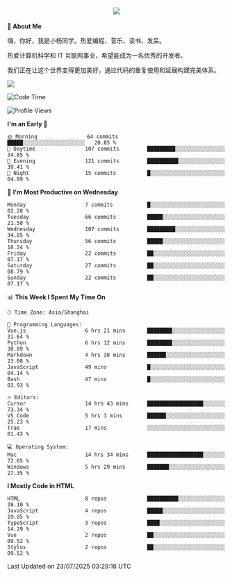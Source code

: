 
<h1 align="center">
	<a href="https://anify.cn/">
		<img src="https://readme-typing-svg.herokuapp.com/?lines=小🐑同学祝您今天愉快!&center=true&size=27">
	</a>
</h1>


**🤺 About Me**

嗨，你好，我是小杨同学。热爱编程、音乐、读书、发呆。

热爱计算机科学和 IT 互联网事业，希望能成为一名优秀的开发者。

我们正在让这个世界变得更加美好，通过代码的重复使用和延展构建完美体系。

<!-- https://github.com/anuraghazra/github-readme-stats -->
<img align="center" src="https://github-readme-stats.vercel.app/api/wakatime?username=wuqi&theme=transparent&hide_border=true&layout=compact&langs_count=22" />


<!--START_SECTION:waka-->
![Code Time](http://img.shields.io/badge/Code%20Time-3%2C974%20hrs%2026%20mins-blue)

![Profile Views](http://img.shields.io/badge/Profile%20Views-0-blue)


**I'm an Early 🐤** 

```text
🌞 Morning                64 commits          █████░░░░░░░░░░░░░░░░░░░░   20.85 % 
🌆 Daytime                107 commits         █████████░░░░░░░░░░░░░░░░   34.85 % 
🌃 Evening                121 commits         ██████████░░░░░░░░░░░░░░░   39.41 % 
🌙 Night                  15 commits          █░░░░░░░░░░░░░░░░░░░░░░░░   04.89 % 
```
📅 **I'm Most Productive on Wednesday** 

```text
Monday                   7 commits           █░░░░░░░░░░░░░░░░░░░░░░░░   02.28 % 
Tuesday                  66 commits          █████░░░░░░░░░░░░░░░░░░░░   21.50 % 
Wednesday                107 commits         █████████░░░░░░░░░░░░░░░░   34.85 % 
Thursday                 56 commits          █████░░░░░░░░░░░░░░░░░░░░   18.24 % 
Friday                   22 commits          ██░░░░░░░░░░░░░░░░░░░░░░░   07.17 % 
Saturday                 27 commits          ██░░░░░░░░░░░░░░░░░░░░░░░   08.79 % 
Sunday                   22 commits          ██░░░░░░░░░░░░░░░░░░░░░░░   07.17 % 
```


📊 **This Week I Spent My Time On** 

```text
🕑︎ Time Zone: Asia/Shanghai

💬 Programming Languages: 
Vue.js                   6 hrs 21 mins       ████████░░░░░░░░░░░░░░░░░   31.64 % 
Python                   6 hrs 12 mins       ████████░░░░░░░░░░░░░░░░░   30.89 % 
Markdown                 4 hrs 38 mins       ██████░░░░░░░░░░░░░░░░░░░   23.08 % 
JavaScript               49 mins             █░░░░░░░░░░░░░░░░░░░░░░░░   04.14 % 
Bash                     47 mins             █░░░░░░░░░░░░░░░░░░░░░░░░   03.93 % 

🔥 Editors: 
Cursor                   14 hrs 43 mins      ██████████████████░░░░░░░   73.34 % 
VS Code                  5 hrs 3 mins        ██████░░░░░░░░░░░░░░░░░░░   25.23 % 
Trae                     17 mins             ░░░░░░░░░░░░░░░░░░░░░░░░░   01.43 % 

💻 Operating System: 
Mac                      14 hrs 34 mins      ██████████████████░░░░░░░   72.65 % 
Windows                  5 hrs 29 mins       ███████░░░░░░░░░░░░░░░░░░   27.35 % 
```

**I Mostly Code in HTML** 

```text
HTML                     8 repos             ██████████░░░░░░░░░░░░░░░   38.10 % 
JavaScript               4 repos             █████░░░░░░░░░░░░░░░░░░░░   19.05 % 
TypeScript               3 repos             ████░░░░░░░░░░░░░░░░░░░░░   14.29 % 
Vue                      2 repos             ██░░░░░░░░░░░░░░░░░░░░░░░   09.52 % 
Stylus                   2 repos             ██░░░░░░░░░░░░░░░░░░░░░░░   09.52 % 
```




 Last Updated on 23/07/2025 03:29:16 UTC
<!--END_SECTION:waka-->



<!--
**wuqi-y/wuqi-y** is a ✨ _special_ ✨ repository because its `README.md` (this file) appears on your GitHub profile.

Here are some ideas to get you started:

- 🔭 I’m currently working on ...
- 🌱 I’m currently learning ...
- 👯 I’m looking to collaborate on ...
- 🤔 I’m looking for help with ...
- 💬 Ask me about ...
- 📫 How to reach me: ...
- 😄 Pronouns: ...
- ⚡ Fun fact: ...
-->
